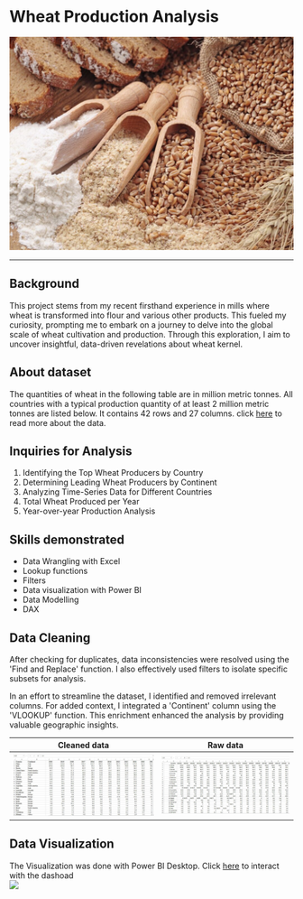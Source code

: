 # Wheat Production Analysis
![](Wheat.png.jpg)

---

## Background
This project stems from my recent firsthand experience in mills where wheat is transformed into flour and various other products. This fueled my curiosity, prompting me to embark on a journey to delve into the global scale of wheat cultivation and production. Through this exploration, I aim to uncover insightful, data-driven revelations about wheat kernel.


## About dataset
The quantities of wheat in the following table are in million metric tonnes. All countries with a typical production quantity of at least 2 million metric tonnes are listed below. It contains 42 rows and 27 columns. click  [here](https://www.kaggle.com/datasets/rajkumarpandey02/wheat-production-statistics) to read more about the data.


## Inquiries for Analysis
1. Identifying the Top Wheat Producers by Country
2. Determining Leading Wheat Producers by Continent
3. Analyzing Time-Series Data for Different Countries
4. Total Wheat Produced per Year
5. Year-over-year Production Analysis

## Skills demonstrated
  - Data Wrangling with Excel
  - Lookup functions
  - Filters
  - Data visualization with Power BI
  - Data Modelling
  - DAX

## Data Cleaning
   After checking for duplicates, data inconsistencies were resolved using the 'Find and Replace' function. I also effectively used filters to isolate specific subsets for analysis. 
   
   In an effort to streamline the dataset, I identified and removed irrelevant columns. For added context, I integrated a 'Continent' column using the 'VLOOKUP' function. This enrichment enhanced the analysis by providing valuable geographic insights. 

   Cleaned data            |     Raw data
   :----------------------:|:---------------:
   ![](WheatProdAfter.png)  | ![](WheatProdBefore.png)

## Data Visualization
  The Visualization was done with Power BI Desktop.
    Click [here](https://app.powerbi.com/view?r=eyJrIjoiOThmZmZmNjMtNzU4Yi00MjkyLThjYjItZDdjOWM2NzMwMTdkIiwidCI6IjI5ZWRjNWZjLTE2NGYtNGJmZC1hZTIxLTllY2M0MDc1ZDZmOSJ9)  to interact with the dashoad   
![](NeWorldWheatReport)

